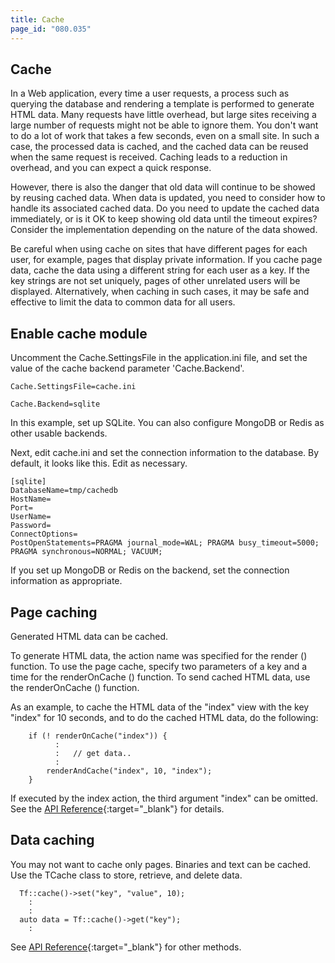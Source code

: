 ```yaml
---
title: Cache
page_id: "080.035"
---
```


## Cache

In a Web application, every time a user requests, a process such as querying the database and rendering a template is performed to generate HTML data. Many requests have little overhead, but large sites receiving a large number of requests might not be able to ignore them. You don't want to do a lot of work that takes a few seconds, even on a small site. In such a case, the processed data is cached, and the cached data can be reused when the same request is received. Caching leads to a reduction in overhead, and you can expect a quick response.

However, there is also the danger that old data will continue to be showed by reusing cached data. When data is updated, you need to consider how to handle its associated cached data. Do you need to update the cached data immediately, or is it OK to keep showing old data until the timeout expires? Consider the implementation depending on the nature of the data showed.

Be careful when using cache on sites that have different pages for each user, for example, pages that display private information. If you cache page data, cache the data using a different string for each user as a key. If the key strings are not set uniquely, pages of other unrelated users will be displayed. Alternatively, when caching in such cases, it may be safe and effective to limit the data to common data for all users.


## Enable cache module

Uncomment the Cache.SettingsFile in the application.ini file, and set the value of the cache backend parameter 'Cache.Backend'.
```
Cache.SettingsFile=cache.ini

Cache.Backend=sqlite
```
In this example, set up SQLite. You can also configure MongoDB or Redis as other usable backends.

Next, edit cache.ini and set the connection information to the database. By default, it looks like this. Edit as necessary.
```
[sqlite]
DatabaseName=tmp/cachedb
HostName=
Port=
UserName=
Password=
ConnectOptions=
PostOpenStatements=PRAGMA journal_mode=WAL; PRAGMA busy_timeout=5000; PRAGMA synchronous=NORMAL; VACUUM;
```

If you set up MongoDB or Redis on the backend, set the connection information as appropriate.

## Page caching

Generated HTML data can be cached.

To generate HTML data, the action name was specified for the render () function. To use the page cache, specify two parameters of a key and a time for the renderOnCache () function. To send cached HTML data, use the renderOnCache () function.

As an example, to cache the HTML data of the "index" view with the key "index" for 10 seconds, and to do the cached HTML data, do the following:
```
    if (! renderOnCache("index")) {
          :
          :   // get data..
          :
        renderAndCache("index", 10, "index");
    }
```

If executed by the index action, the third argument "index" can be omitted.
See the [API Reference](http://api-reference.treefrogframework.org/classTActionController.html){:target="_blank"} for details.

## Data caching

You may not want to cache only pages. Binaries and text can be cached.
Use the TCache class to store, retrieve, and delete data.

```
  Tf::cache()->set("key", "value", 10);
    :
    :
  auto data = Tf::cache()->get("key");
    :
```

See [API Reference](http://api-reference.treefrogframework.org/classTCache.html){:target="_blank"} for other methods.